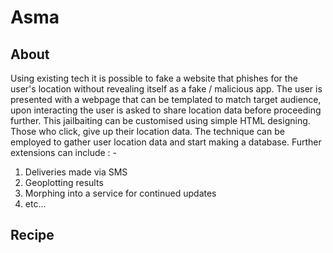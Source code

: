 # Asma

## About

Using existing tech it is possible to fake a website that phishes for the user's location without revealing itself as a fake / malicious app. The user is presented with a webpage that can be templated to match target audience, upon interacting the user is asked to share location data before proceeding further. This jailbaiting can be customised using simple HTML designing. Those who click, give up their location data. The technique can be employed to gather user location data and start making a database. Further extensions can include : -

  1.  Deliveries made via SMS
  2.  Geoplotting results
  3.  Morphing into a service for continued updates
  4.  etc...

## Recipe

